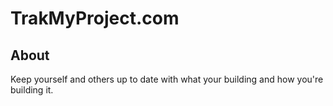 # TrakMyProject.com

## About

Keep yourself and others up to date with what your building and how you're building it.
